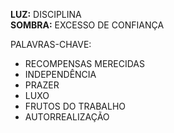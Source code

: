**LUZ:** DISCIPLINA  
**SOMBRA:** EXCESSO DE CONFIANÇA

PALAVRAS-CHAVE:
- RECOMPENSAS MERECIDAS
- INDEPENDÊNCIA
- PRAZER
- LUXO
- FRUTOS DO TRABALHO
- AUTORREALIZAÇÃO